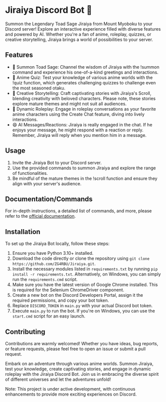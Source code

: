 # Jiraiya Discord Bot 🐸
Summon the Legendary Toad Sage Jiraiya from Mount Myoboku to your Discord server! Explore an interactive experience filled with diverse features and powered by AI. Whether you're a fan of anime, roleplay, quizzes, or creative storytelling, Jiraiya brings a world of possibilities to your server.

## Features
- 🐸 Summon Toad Sage: Channel the wisdom of Jiraiya with the !summon command and experience his one-of-a-kind greetings and interactions.  
- 🧠 Anime Quiz: Test your knowledge of various anime worlds with the !quiz function, which generates challenging quizzes to challenge even the most seasoned otaku.  
- 📜 Creative Storytelling: Craft captivating stories with Jiraiya's Scroll, blending creativity with beloved characters. Please note, these stories explore mature themes and might not suit all audiences.  
- 💬 Dynamic Roleplay: Engage in roleplay conversations as your favorite anime characters using the Create Chat feature, diving into lively interactions.
- 😄 AI Messages/Reactions: Jiraiya is really engaged in the chat. If he enjoys your message, he might respond with a reaction or reply. Remember, Jiraiya will reply when you mention him in a message.

## Usage
1. Invite the Jiraiya Bot to your Discord server.
2. Use the provided commands to summon Jiraiya and explore the range of functionalities.
3. Be mindful of the mature themes in the !scroll function and ensure they align with your server's audience.

## Documentation/Commands
For in-depth instructions, a detailed list of commands, and more, please refer to the [official documentation](https://myfolder.notion.site/Jiraiya-Discord-bot-cb7abd98ba3f498a80901255d510b234).

## Installation
To set up the Jiraiya Bot locally, follow these steps:

1. Ensure you have Python 3.10+ installed.
2. Download the code directly or clone the repository using `git clone https://github.com/ZG4RBU/Jiraiya.git`.
3. Install the necessary modules listed in `requirements.txt` by running `pip install -r requirements.txt`. Alternatively, on Windows, you can simply run the `requirements.cmd` script.
4. Make sure you have the latest version of Google Chrome installed. This is required for the Selenium ChromeDriver component.
5. Create a new bot on the Discord Developers Portal, assign it the required permissions, and copy your bot token.
6. Replace `DISCORD_TOKEN` in `main.py` with your actual Discord bot token.
7. Execute `main.py` to run the bot. If you're on Windows, you can use the `start.cmd` script for an easy launch.

## Contributing
Contributions are warmly welcomed! Whether you have ideas, bug reports, or feature requests, please feel free to open an issue or submit a pull request.  

Embark on an adventure through various anime worlds. Summon Jiraiya, test your knowledge, create captivating stories, and engage in dynamic roleplay with the Jiraiya Discord Bot. Join us in embracing the diverse spirit of different universes and let the adventures unfold!  

Note: This project is under active development, with continuous enhancements to provide more exciting experiences on Discord.
